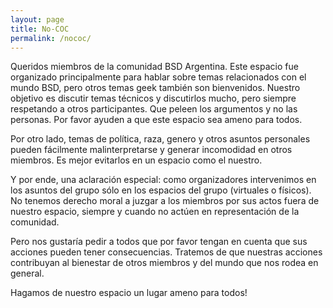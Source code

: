 ```yaml
---
layout: page
title: No-COC
permalink: /nococ/
---
```


Queridos miembros de la comunidad BSD Argentina. Este espacio fue organizado principalmente para hablar sobre temas relacionados con el mundo BSD, pero otros temas geek también son bienvenidos. Nuestro objetivo es discutir temas técnicos y discutirlos mucho, pero siempre respetando a otros participantes. Que peleen los argumentos y no las personas. Por favor ayuden a que este espacio sea ameno para todos.

Por otro lado, temas de política, raza, genero y otros asuntos personales pueden fácilmente malinterpretarse y generar incomodidad en otros miembros. Es mejor evitarlos en un espacio como el nuestro.

Y por ende, una aclaración especial: como organizadores intervenimos en los asuntos del grupo sólo en los espacios del grupo (virtuales o físicos). No tenemos derecho moral a juzgar a los miembros por sus actos fuera de nuestro espacio, siempre y cuando no actúen en representación de la comunidad.

Pero nos gustaría pedir a todos que por favor tengan en cuenta que sus acciones pueden tener consecuencias. Tratemos de que nuestras acciones contribuyan al bienestar de otros miembros y del mundo que nos rodea en general.

Hagamos de nuestro espacio un lugar ameno para todos!
